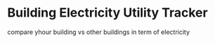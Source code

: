 # Building Electricity Utility Tracker
compare yhour building vs other buildings in term of electricity

